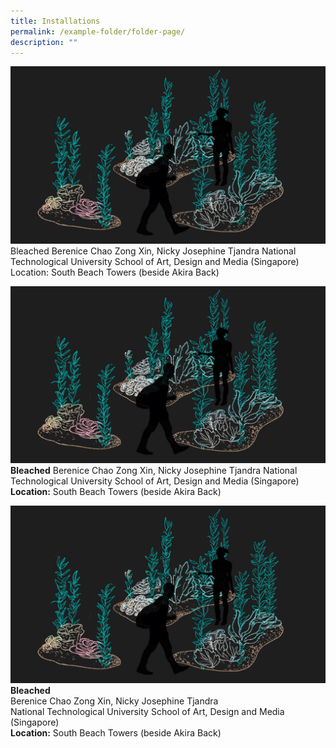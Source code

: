 ```yaml
---
title: Installations
permalink: /example-folder/folder-page/
description: ""
---
```

![Bleached](/images/Installations/Bleached.jpg)
Bleached 
Berenice Chao Zong Xin, Nicky Josephine Tjandra
National Technological University School of Art, Design and Media (Singapore)
Location: South Beach Towers (beside Akira Back)
	
![Bleached](/images/Installations/Bleached.jpg)
**Bleached** Berenice Chao Zong Xin, Nicky Josephine Tjandra
National Technological University School of Art, Design and Media (Singapore)
**Location:** South Beach Towers (beside Akira Back)
	
![Bleached](/images/Installations/Bleached.jpg)<b>Bleached</b>
<br>Berenice Chao Zong Xin, Nicky Josephine Tjandra</br>
National Technological University School of Art, Design and Media (Singapore)<br>
<b>Location:</b> South Beach Towers (beside Akira Back)